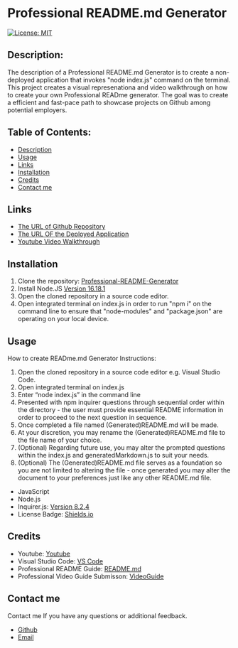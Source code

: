 # Professional README.md Generator

[![License: MIT](https://img.shields.io/badge/License-MIT-yellow.svg)](https://opensource.org/licenses/MIT)
  
## Description:
The description of a Professional README.md Generator is to create a non-deployed application that invokes "node index.js" command on the terminal.
This project creates a visual represenationa and video walkthrough on how to create your own Professional READme generator.
The goal was to create a efficient and fast-pace path to showcase projects on Github among potential employers.
## Table of Contents:
- [Description](#description)
- [Usage](#usage)
- [Links](#links)
- [Installation](#installation)
- [Credits](#credits)
- [Contact me](#contact-me)

## Links
- [The URL of Github Repository](https://github.com/kathylopez97/Professional-README-Generator)
- [The URL OF the Deployed Application](https://kathylopez97.github.io/Professional-README-Generator/)
- [Youtube Video Walkthrough](https://www.youtube.com/watch?v=pLm6V9WZeuA)

## Installation 
1. Clone the repository: [Professional-README-Generator](https://github.com/kathylopez97/Professional-README-Generator)
2. Install Node.JS [Version 16.18.1](https://nodejs.org/en/blog/release/v16.18.1/)
3. Open the cloned repository in a source code editor.
4. Open integrated terminal on index.js in order to run "npm i" on the command line to ensure that "node-modules" and "package.json" are operating on your local device.

## Usage
How to create READme.md Generator Instructions:
1. Open the cloned repository in a source code editor e.g. Visual Studio Code.
2. Open integrated terminal on index.js
3. Enter “node index.js” in the command line
4. Presented with npm inquirer questions through sequential order within the directory -  the user must provide essential README information in order to proceed to the next question in sequence.
5. Once completed a file named (Generated)README.md will be made.
6. At your discretion, you may rename the (Generated)README.md file to the file name of your choice.
7. (Optional) Regarding future use, you may alter the prompted questions within the index.js and generatedMarkdown.js to suit your needs.
8. (Optional) The (Generated)README.md file serves as a foundation so you are not limited to altering the file - once generated you may alter the document to your preferences just like any other README.md file.
- JavaScript
- Node.js
- Inquirer.js: [Version 8.2.4](https://www.npmjs.com/package/inquirer/v/8.2.4)
- License Badge: [Shields.io](https://shields.io/)

## Credits 
- Youtube: [Youtube](https://youtube.com)
- Visual Studio Code: [VS Code](https://code.visualstudio.com/)
- Professional README Guide: [README.md](https://coding-boot-camp.github.io/full-stack/github/professional-readme-guide)
- Professional  Video Guide Submisson: [VideoGuide](https://coding-boot-camp.github.io/full-stack/computer-literacy/video-submission-guide)


## Contact me
Contact me If you have any questions or additional feedback.
- [Github](https://github.com/kathylopez97)
- [Email](kathyylopezz97@gmail.com)
